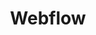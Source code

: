 ---
title: Webflow
category: no-code
level: Tous niveaux
description: Créez des sites web professionnels sans écrire une ligne de code avec cet outil puissant.
order: 1
--- 